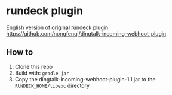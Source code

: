 # rundeck plugin
English version of original rundeck plugin https://github.com/nongfenqi/dingtalk-incoming-webhoot-plugin



## How to

1. Clone this repo
2. Build with: `gradle jar`
2. Copy the dingtalk-incoming-webhoot-plugin-1.1.jar to the `RUNDECK_HOME/libexc` directory

